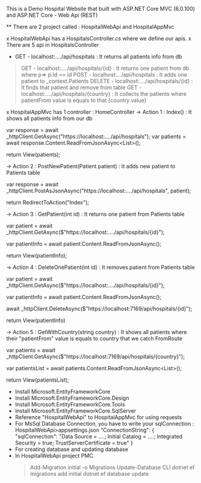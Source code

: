 This is a Demo Hospital Website that built with ASP.NET Core MVC (6.0.100) and ASP.NET Core - Web Api (REST)

** There are 2 project called : HospitalWebApi and HospitalAppMvc

x HospitalWebApi has a HospitalsController.cs where we define our apis.
x There are 5 api in HospitalsController

* GET - localhost:..../api/hospitals : It returns all patients info from db
> GET - localhost:..../api/hospitals/{id} : It returns one patient from db where p=> p.Id == id
> POST - localhost:.../api/hospitals : It adds one patient to _context.Patients
> DELETE - localhost:..../api/hospitals/{id} : It finds that patient and remove from table
> GET - localhost:..../api/hospitals/{country} : It collects the patients where patientFrom value is equals to that {country value} 



x HospitalAppMvc has 1 controller : HomeController
-> Action 1 : Index() : It shows all patients info from our db

var response = await _httpClient.GetAsync("https://localhost:..../api/hospitals");
var patients = await response.Content.ReadFromJsonAsync<List<Patient>>();

return View(patients);

-> Action 2 : PostNewPatient(Patient patient) : It adds new patient to Patients table

var response = await _httpClient.PostAsJsonAsync("https://localhost:..../api/hospitals", patient);
  
return RedirectToAction("Index");

-> Action 3 : GetPatient(int id) : It returns one patient from Patients table

var patient = await _httpClient.GetAsync($"https://localhost:..../api/hospitals/{id}");

var patientInfo = await patient.Content.ReadFromJsonAsync<Patient>();
  
return View(patientInfo);  

-> Action 4 : DeleteOnePatient(int id) : It removes patient from Patients table
  
var patient = await _httpClient.GetAsync($"https://localhost:..../api/hospitals/{id}");

var patientInfo = await patient.Content.ReadFromJsonAsync<Patient>();

await _httpClient.DeleteAsync($"https://localhost:7169/api/hospitals/{id}");

return View(patientInfo)  

-> Action 5 : GetWithCountry(string country) : It shows all patients where their "patientFrom" value is equals to country that we catch FromRoute
  
var patients = await _httpClient.GetAsync($"https://localhost:7169/api/hospitals/{country}");

var patientsList = await patients.Content.ReadFromJsonAsync<List<Patient>>();

return View(patientsList);  
  
* Install Microsoft.EntityFrameworkCore 
* Install Microsoft.EntityFrameworkCore.Design
* Install Microsoft.EntityFrameworkCore.Tools
* Install Microsoft.EntityFrameworkCore.SqlServer
* Reference "HospitalWebApi" to HospitalAppMvc for using requests
* For MsSql Database Connection, you have to write your sqlConnection : HospitalWebApi>appsettings.json
"ConnectionString": {
  "sqlConnection": "Data Source = ....; Initial Catalog = ....; Integrated Security = true; TrustServerCertificate = true"
}
* For creating database and updating database
* In HospitalWebApi project
PMC
  > Add-Migration initial -o Migrations
  > Update-Database
CLI
  > dotnet ef migrations add initial
  > dotnet ef database update
  
  





